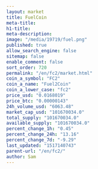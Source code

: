 ```yaml
---
layout: market
title: FuelCoin
meta-title: 
h1-title: 
meta-description: 
image: "/media/19719/fuel.png"
published: true
allow_search_engine: false
sitemap: false
enable_comment: false
sort_order: 720
permalink: "/en/fc2/market.html"
coin_a_symbol: "FC2"
coin_a_name: "Fuel2Coin"
coin_a_lower_case: "fc2"
price_usd: "0.0168019"
price_btc: "0.00000143"
24h_volume_usd: "6063.48"
market_cap_usd: "101670034.0"
total_supply: "101670034.0"
available_supply: "101670034.0"
percent_change_1h: "0.45"
percent_change_24h: "13.16"
percent_change_7d: "-9.29"
last_updated: "1517140743"
parent-url: "/en/fc2/"
author: Sam
---
```


